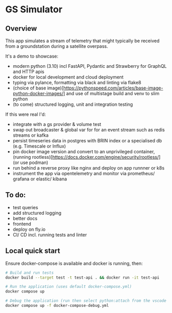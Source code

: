 # GS Simulator

## Overview

This app simulates a stream of telemetry that might typically be received from a groundstation during a satellite overpass.

It's a demo to showcase:

- modern python (3.10) incl FastAPI, Pydantic and Strawberry for GraphQL and HTTP apis
- docker for local development and cloud deployment
- typing via pylance, formatting via black and linting via flake8
- (choice of base image)[https://pythonspeed.com/articles/base-image-python-docker-images/] and use of multistage build and venv to slim python
- (to come) structured logging, unit and integration testing

If this were real I'd:

- integrate with a gs provider & volume test
- swap out broadcaster & global var for for an event stream such as redis streams or kafka
- persist timeseries data in postgres with BRIN index or a specialised db (e.g. Timescale or Influx)
- pin docker image version and convert to an unprivileged container, (running rootless)[https://docs.docker.com/engine/security/rootless/] (or use podman)
- run behind a reverse proxy like nginx and deploy on app runnner or k8s
- instrument the app via opentelemetry and monitor via prometheus/ grafana or elastic/ kibana

## To do:

- test queries
- add structured logging
- better docs
- frontend
- deploy on fly.io
- CI/ CD incl. running tests and linter

## Local quick start

Ensure docker-compose is available and docker is running, then:

```sh
# Build and run tests
docker build --target test -t test-api . && docker run -it test-api

# Run the application (uses default docker-compose.yml)
docker compose up

# Debug the application (run then select python:attach from the vscode debug window)
docker compose up -f docker-compose-debug.yml
```
